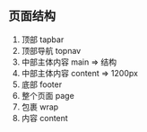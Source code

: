 ## 页面结构

1. 顶部 tapbar
2. 顶部导航 topnav
3. 中部主体内容 main => 结构
4. 中部主体内容 content => 1200px
5. 底部 footer
6. 整个页面 page
7. 包裹 wrap
8. 内容 content
